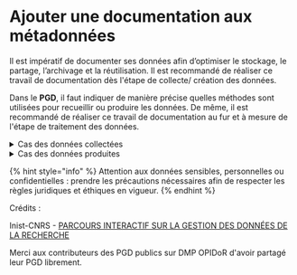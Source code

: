# Ajouter une documentation aux métadonnées

Il est impératif de documenter ses données afin d’optimiser le stockage, le partage, l’archivage et la réutilisation. Il est recommandé de réaliser ce travail de documentation dès l'étape de collecte/ création des données.

Dans le **PGD**, il faut indiquer de manière précise quelles méthodes sont utilisées pour recueillir ou produire les données. De même, il est recommandé de réaliser ce travail de documentation au fur et à mesure de l'étape de traitement des données.

<details>

<summary>Cas des données collectées</summary>

Indiquer :

• leur provenance (corpus, archives…),

• sur quels critères elles ont été sélectionnées

• les conditions de réutilisations préexistantes de ces données.

</details>

<details>

<summary>Cas des données produites</summary>

Indiquer :

• le contexte de création,

• les méthodes utilisées,

• les protocoles suivis ou établis,

• les contrôles qualité mis en place.

</details>

{% hint style="info" %}
Attention aux données sensibles, personnelles ou confidentielles : prendre les précautions nécessaires afin de respecter les règles juridiques et éthiques en vigueur.
{% endhint %}

Crédits :

Inist-CNRS - [PARCOURS INTERACTIF SUR LA GESTION DES DONNÉES DE LA RECHERCHE](https://doranum.fr/enjeux-benefices/parcours-interactif-sur-la-gestion-des-donnees-de-la-recherche/)

Merci aux contributeurs des PGD publics sur DMP OPIDoR d'avoir partagé leur PGD librement.
